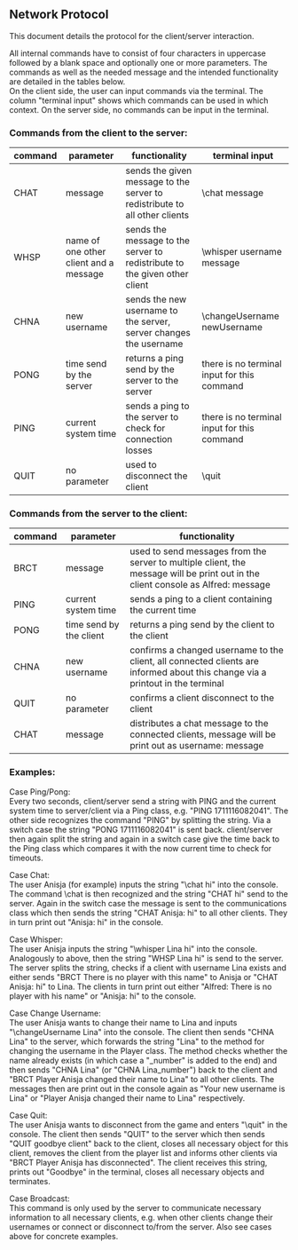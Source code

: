 ## Network Protocol

This document details the protocol for the client/server interaction.

All internal commands have to consist of four characters in uppercase followed by a blank space and optionally one or 
more parameters. The commands as well as the needed message and the intended functionality are detailed in the tables below.<br>
On the client side, the user can input commands via the terminal. The column "terminal input" shows which commands can 
be used in which context. On the server side, no commands can be input in the terminal.

### Commands from the client to the server:

| command | parameter                              | functionality                                                              | terminal input                              |
|---------|----------------------------------------|----------------------------------------------------------------------------|---------------------------------------------|
| CHAT    | message                                | sends the given message to the server to redistribute to all other clients | \chat message                               |         
| WHSP    | name of one other client and a message | sends the message to the server to redistribute to the given other client  | \whisper username message                   |            
| CHNA    | new username                           | sends the new username to the server, server changes the username          | \changeUsername newUsername                 |         
| PONG    | time send by the server                | returns a ping send by the server to the server                            | there is no terminal input for this command |         
 | PING    | current system time                    | sends a ping to the server to check for connection losses                  | there is no terminal input for this command |
| QUIT    | no parameter                           | used to disconnect the client                                              | \quit                                       |


### Commands from the server to the client:

| command | parameter               | functionality                                                                                                                    |
|---------|-------------------------|----------------------------------------------------------------------------------------------------------------------------------|
| BRCT    | message                 | used to send messages from the server to multiple client, the message will be print out in the client console as Alfred: message |
| PING    | current system time     | sends a ping to a client containing the current time                                                                             |
| PONG    | time send by the client | returns a ping send by the client to the client                                                                                  |
| CHNA    | new username            | confirms a changed username to the client, all connected clients are informed about this change via a printout in the terminal   |
| QUIT    | no parameter            | confirms a client disconnect to the client                                                                                       |
| CHAT    | message                 | distributes a chat message to the connected clients, message will be print out as username: message                              |


### Examples:

Case Ping/Pong: <br>
Every two seconds, client/server send a string with PING and the current system time to server/client via a Ping class, 
e.g. "PING 1711116082041".
The other side recognizes the command "PING" by splitting the string. Via a switch case the string "PONG 1711116082041" 
is sent back.
client/server then again split the string and again in a switch case give the time back to the Ping class which compares 
it with the now current time to check for timeouts.

Case Chat: <br>
The user Anisja (for example) inputs the string "\chat hi" into the console. The command \chat is then recognized and 
the string "CHAT hi" send to the server. Again in the switch case the message is sent to the communications class which
then sends the string "CHAT Anisja: hi" to all other clients. They in turn print out "Anisja: hi" in the console.

Case Whisper: <br>
The user Anisja inputs the string "\whisper Lina hi" into the console. Analogously to above, then the string "WHSP Lina hi"
is send to the server. The server splits the string, checks if a client with username Lina exists and either sends 
"BRCT There is no player with this name" to Anisja or "CHAT Anisja: hi" to Lina. The clients in turn print out either
"Alfred: There is no player with his name" or "Anisja: hi" to the console.

Case Change Username: <br>
The user Anisja wants to change their name to Lina and inputs "\changeUsername Lina" into the console. The client then
sends "CHNA Lina" to the server, which forwards the string "Lina" to the method for changing the username in the Player
class. The method checks whether the name already exists (in which case a "_number" is added to the end) and then sends
"CHNA Lina" (or "CHNA Lina_number") back to the client and "BRCT Player Anisja changed their name to Lina" to all other clients. 
The messages then are print out in the console again as "Your new username is Lina" or "Player Anisja changed their name to Lina"
respectively.

Case Quit: <br>
The user Anisja wants to disconnect from the game and enters "\quit" in the console. The client then sends "QUIT" to the server
which then sends "QUIT goodbye client" back to the client, closes all necessary object for this client, removes
the client from the player list and informs other clients via
"BRCT Player Anisja has disconnected". The client receives this string, prints out "Goodbye" in the terminal, closes all 
necessary objects and terminates.

Case Broadcast: <br>
This command is only used by the server to communicate necessary information to all necessary clients, e.g. when other clients
change their usernames or connect or disconnect to/from the server. Also see cases above for concrete examples.